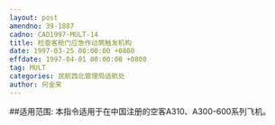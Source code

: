 ```yaml
---
layout: post
amendno: 39-1887
cadno: CAD1997-MULT-14
title: 检查客舱门应急作动筒触发机构
date: 1997-03-25 00:00:00 +0800
effdate: 1997-04-01 00:00:00 +0800
tag: MULT
categories: 民航西北管理局适航处
author: 何金来
---
```


##适用范围:
本指令适用于在中国注册的空客A310、A300-600系列飞机。


